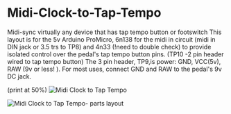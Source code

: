 # Midi-Clock-to-Tap-Tempo
Midi-sync virtually any device that has tap tempo button or footswitch
This layout is for the 5v Arduino ProMicro, 6n138 for the midi in circuit (midi in DIN jack or 3.5 trs to TP8)   and 4n33 (!need to double check) to provide isolated control over the pedal's tap tempo button pins.  (TP10 -2 pin header wired to tap tempo button)
The 3 pin header, TP9,is power: GND, VCC(5v), RAW (9v or less! ).  For most uses, connect GND and RAW to the pedal's 9v DC jack.    


(print at 50%)
![Midi Clock to Tap Tempo](https://github.com/miotislucifugis/Midi-Clock-to-Tap-Tempo/assets/20709580/53b2932d-3ac5-437a-839e-700fc7d83638)

![Midi Clock to Tap Tempo- parts layout](https://github.com/miotislucifugis/Midi-Clock-to-Tap-Tempo/assets/20709580/d6a2e2d7-54a6-4eff-a1d5-1c1ff21a0d34)
